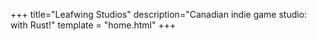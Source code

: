 +++
title="Leafwing Studios"
description="Canadian indie game studio: with Rust!"
template = "home.html"
+++
